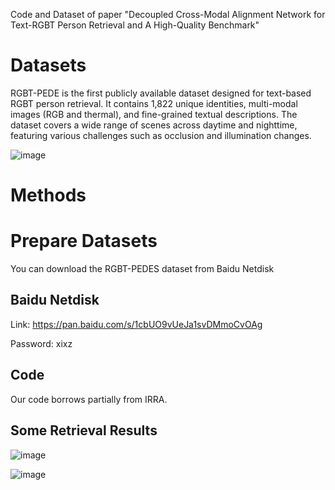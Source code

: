 Code and Dataset of paper "Decoupled Cross-Modal Alignment Network for Text-RGBT Person Retrieval and A High-Quality Benchmark"

# Datasets
RGBT-PEDE is the first publicly available dataset designed for text-based RGBT person retrieval. It contains 1,822 unique identities, multi-modal images (RGB and thermal), and fine-grained textual descriptions. The dataset covers a wide range of scenes across daytime and nighttime, featuring various challenges such as occlusion and illumination changes.

![image](https://github.com/user-attachments/assets/2f1c414b-5c75-4cb9-a28a-eed25ad2c0d2)

# Methods

# Prepare Datasets

You can download the RGBT-PEDES dataset from Baidu Netdisk

## Baidu Netdisk
Link: https://pan.baidu.com/s/1cbUO9vUeJa1svDMmoCvOAg 

Password: xixz

## Code
Our code borrows partially from IRRA.

## Some Retrieval Results

![image](https://github.com/user-attachments/assets/a058a172-97ce-4c59-8bb8-ed6858c7d57c)

![image](https://github.com/user-attachments/assets/8b020ade-426a-490a-9c8f-7c3fe0e098c1)
